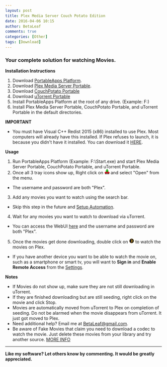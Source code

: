 ```yaml
---
layout: post
title: Plex Media Server Couch Potato Edition
date: 2016-04-06 10:15
author: BetaLeaf
comments: true
categories: [Other]
tags: [Download]
---
```

### Your complete solution for watching Movies.  

**Installation Instructions**  

1. Download [PortableApps Platform](http://portableapps.com/download/success).  
2. Download [Plex Media Server Portable](https://betaleaf.net/assets/dl/PlexMediaServerPortable.paf.exe).  
3. Download [CouchPotato Portable](https://betaleaf.net/assets/dl/CouchPotatoPortable.paf.exe)  
4. Download [uTorrent Portable](https://betaleaf.net/assets/dl/uTorrentPortable_online.paf.exe)  
5. Install PortableApps Platform at the root of any drive. (Example: F:\)  
6. Install Plex Media Server Portable, CouchPotato Portable, and uTorrent Portable in the default directories.  

**IMPORTANT**  

  * You must have Visual C++ Redist 2015 (x86) installed to use Plex. Most computers will already have this installed. If Plex refuses to launch, it is because you didn't have it installed. You can download it [HERE](https://www.microsoft.com/en-us/download/details.aspx?id=48145).  

**Usage**  

1. Run PortableApps Platform (Example: F:\Start.exe) and start Plex Media Server Portable, CouchPotato Portable, and uTorrent Portable.  
2. Once all 3 tray icons show up, Right click on ![CouchPotato's Tray Icon](/I/cp.png) and select "Open" from the menu.  
  * The username and password are both "Plex".  
3. Add any movies you want to watch using the search bar.  
  * Skip this step in the future and [Setup Automation](http://localhost:5050/settings/automation/).  
4. Wait for any movies you want to watch to download via uTorrent.
  * You can access the WebUI [here](http://Plex:Plex@localhost:5051/gui/) and the username and password are both "Plex".  
5. Once the movies get done downloading, double click on ![Plex Media Server's Tray Icon](/I/pms.png) to watch the movies on Plex.  
  * If you have another device you want to be able to watch the movie on, such as a smartphone or smart tv, you will want to **Sign in** and **Enable Remote Access** from the [Settings](http://127.0.0.1:32400/web/index.html#!/settings/server).  

**Notes**  

  * If Movies do not show up, make sure they are not still downloading in uTorrent.  
  * If they are finished downloading but are still seeding, right click on the movie and click Stop.  
  * Movies are automatically moved from uTorrent to Plex on completion of seeding. Do not be alarmed when the movie disappears from uTorrent. It just got moved to Plex.  
  * Need additional help? Email me at [BetaLeaf@gmail.com](mailto:betaleaf@gmail.com).  
  * Be aware of Fake Movies that claim you need to download a codec to watch the movie. Just delete these movies from your library and try another source. [MORE INFO](https://betaleaf.net/PMSCP-About-Fake-Movies)  
 
---

**Like my software? Let others know by commenting. It would be greatly appreciated.**  
